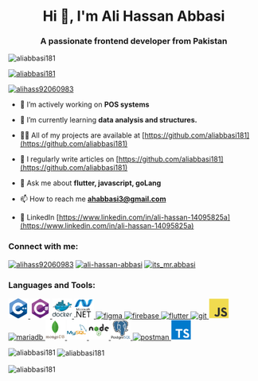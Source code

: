 <h1 align="center">Hi 👋, I'm Ali Hassan Abbasi</h1>
<h3 align="center">A passionate frontend developer from Pakistan</h3>

<p align="left"> <img src="https://komarev.com/ghpvc/?username=aliabbasi181&label=Profile%20views&color=0e75b6&style=flat" alt="aliabbasi181" /> </p>

<p align="left"> <a href="https://github.com/ryo-ma/github-profile-trophy"><img src="https://github-profile-trophy.vercel.app/?username=aliabbasi181" alt="aliabbasi181" /></a> </p>

<p align="left"> <a href="https://twitter.com/alihass92060983" target="blank"><img src="https://img.shields.io/twitter/follow/alihass92060983?logo=twitter&style=for-the-badge" alt="alihass92060983" /></a> </p>

- 🔭 I’m actively working on **POS systems**

- 🌱 I’m currently learning **data analysis and structures.**

- 👨‍💻 All of my projects are available at [https://github.com/aliabbasi181](https://github.com/aliabbasi181)

- 📝 I regularly write articles on [https://github.com/aliabbasi181](https://github.com/aliabbasi181)

- 💬 Ask me about **flutter, javascript, goLang**

- 📫 How to reach me **ahabbasi3@gmail.com**

- 📄 LinkedIn [https://www.linkedin.com/in/ali-hassan-14095825a](https://www.linkedin.com/in/ali-hassan-14095825a)

<h3 align="left">Connect with me:</h3>
<p align="left">
<a href="https://twitter.com/alihass92060983" target="blank"><img align="center" src="https://raw.githubusercontent.com/rahuldkjain/github-profile-readme-generator/master/src/images/icons/Social/twitter.svg" alt="alihass92060983" height="30" width="40" /></a>
<a href="https://stackoverflow.com/users/ali-hassan-abbasi" target="blank"><img align="center" src="https://raw.githubusercontent.com/rahuldkjain/github-profile-readme-generator/master/src/images/icons/Social/stack-overflow.svg" alt="ali-hassan-abbasi" height="30" width="40" /></a>
<a href="https://instagram.com/its_mr.abbasi" target="blank"><img align="center" src="https://raw.githubusercontent.com/rahuldkjain/github-profile-readme-generator/master/src/images/icons/Social/instagram.svg" alt="its_mr.abbasi" height="30" width="40" /></a>
</p>

<h3 align="left">Languages and Tools:</h3>
<p align="left"> <a href="https://www.w3schools.com/cpp/" target="_blank" rel="noreferrer"> <img src="https://raw.githubusercontent.com/devicons/devicon/master/icons/cplusplus/cplusplus-original.svg" alt="cplusplus" width="40" height="40"/> </a> <a href="https://www.w3schools.com/cs/" target="_blank" rel="noreferrer"> <img src="https://raw.githubusercontent.com/devicons/devicon/master/icons/csharp/csharp-original.svg" alt="csharp" width="40" height="40"/> </a> <a href="https://www.docker.com/" target="_blank" rel="noreferrer"> <img src="https://raw.githubusercontent.com/devicons/devicon/master/icons/docker/docker-original-wordmark.svg" alt="docker" width="40" height="40"/> </a> <a href="https://dotnet.microsoft.com/" target="_blank" rel="noreferrer"> <img src="https://raw.githubusercontent.com/devicons/devicon/master/icons/dot-net/dot-net-original-wordmark.svg" alt="dotnet" width="40" height="40"/> </a> <a href="https://www.figma.com/" target="_blank" rel="noreferrer"> <img src="https://www.vectorlogo.zone/logos/figma/figma-icon.svg" alt="figma" width="40" height="40"/> </a> <a href="https://firebase.google.com/" target="_blank" rel="noreferrer"> <img src="https://www.vectorlogo.zone/logos/firebase/firebase-icon.svg" alt="firebase" width="40" height="40"/> </a> <a href="https://flutter.dev" target="_blank" rel="noreferrer"> <img src="https://www.vectorlogo.zone/logos/flutterio/flutterio-icon.svg" alt="flutter" width="40" height="40"/> </a> <a href="https://git-scm.com/" target="_blank" rel="noreferrer"> <img src="https://www.vectorlogo.zone/logos/git-scm/git-scm-icon.svg" alt="git" width="40" height="40"/> </a> <a href="https://developer.mozilla.org/en-US/docs/Web/JavaScript" target="_blank" rel="noreferrer"> <img src="https://raw.githubusercontent.com/devicons/devicon/master/icons/javascript/javascript-original.svg" alt="javascript" width="40" height="40"/> </a> <a href="https://mariadb.org/" target="_blank" rel="noreferrer"> <img src="https://www.vectorlogo.zone/logos/mariadb/mariadb-icon.svg" alt="mariadb" width="40" height="40"/> </a> <a href="https://www.mongodb.com/" target="_blank" rel="noreferrer"> <img src="https://raw.githubusercontent.com/devicons/devicon/master/icons/mongodb/mongodb-original-wordmark.svg" alt="mongodb" width="40" height="40"/> </a> <a href="https://www.mysql.com/" target="_blank" rel="noreferrer"> <img src="https://raw.githubusercontent.com/devicons/devicon/master/icons/mysql/mysql-original-wordmark.svg" alt="mysql" width="40" height="40"/> </a> <a href="https://nodejs.org" target="_blank" rel="noreferrer"> <img src="https://raw.githubusercontent.com/devicons/devicon/master/icons/nodejs/nodejs-original-wordmark.svg" alt="nodejs" width="40" height="40"/> </a> <a href="https://www.postgresql.org" target="_blank" rel="noreferrer"> <img src="https://raw.githubusercontent.com/devicons/devicon/master/icons/postgresql/postgresql-original-wordmark.svg" alt="postgresql" width="40" height="40"/> </a> <a href="https://postman.com" target="_blank" rel="noreferrer"> <img src="https://www.vectorlogo.zone/logos/getpostman/getpostman-icon.svg" alt="postman" width="40" height="40"/> </a> <a href="https://www.typescriptlang.org/" target="_blank" rel="noreferrer"> <img src="https://raw.githubusercontent.com/devicons/devicon/master/icons/typescript/typescript-original.svg" alt="typescript" width="40" height="40"/> </a> </p>

<p><img align="left" src="https://github-readme-stats.vercel.app/api/top-langs?username=aliabbasi181&show_icons=true&locale=en&layout=compact" alt="aliabbasi181" /></p>

<p>&nbsp;<img align="center" src="https://github-readme-stats.vercel.app/api?username=aliabbasi181&show_icons=true&locale=en" alt="aliabbasi181" /></p>

<p><img align="center" src="https://github-readme-streak-stats.herokuapp.com/?user=aliabbasi181&" alt="aliabbasi181" /></p>

